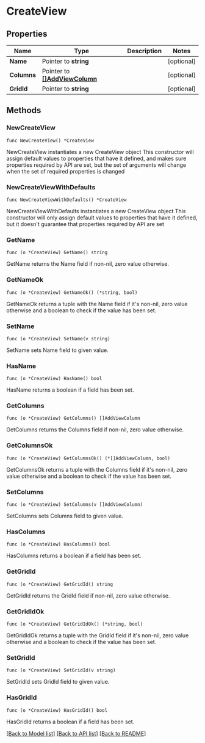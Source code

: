 # CreateView

## Properties

Name | Type | Description | Notes
------------ | ------------- | ------------- | -------------
**Name** | Pointer to **string** |  | [optional] 
**Columns** | Pointer to [**[]AddViewColumn**](AddViewColumn.md) |  | [optional] 
**GridId** | Pointer to **string** |  | [optional] 

## Methods

### NewCreateView

`func NewCreateView() *CreateView`

NewCreateView instantiates a new CreateView object
This constructor will assign default values to properties that have it defined,
and makes sure properties required by API are set, but the set of arguments
will change when the set of required properties is changed

### NewCreateViewWithDefaults

`func NewCreateViewWithDefaults() *CreateView`

NewCreateViewWithDefaults instantiates a new CreateView object
This constructor will only assign default values to properties that have it defined,
but it doesn't guarantee that properties required by API are set

### GetName

`func (o *CreateView) GetName() string`

GetName returns the Name field if non-nil, zero value otherwise.

### GetNameOk

`func (o *CreateView) GetNameOk() (*string, bool)`

GetNameOk returns a tuple with the Name field if it's non-nil, zero value otherwise
and a boolean to check if the value has been set.

### SetName

`func (o *CreateView) SetName(v string)`

SetName sets Name field to given value.

### HasName

`func (o *CreateView) HasName() bool`

HasName returns a boolean if a field has been set.

### GetColumns

`func (o *CreateView) GetColumns() []AddViewColumn`

GetColumns returns the Columns field if non-nil, zero value otherwise.

### GetColumnsOk

`func (o *CreateView) GetColumnsOk() (*[]AddViewColumn, bool)`

GetColumnsOk returns a tuple with the Columns field if it's non-nil, zero value otherwise
and a boolean to check if the value has been set.

### SetColumns

`func (o *CreateView) SetColumns(v []AddViewColumn)`

SetColumns sets Columns field to given value.

### HasColumns

`func (o *CreateView) HasColumns() bool`

HasColumns returns a boolean if a field has been set.

### GetGridId

`func (o *CreateView) GetGridId() string`

GetGridId returns the GridId field if non-nil, zero value otherwise.

### GetGridIdOk

`func (o *CreateView) GetGridIdOk() (*string, bool)`

GetGridIdOk returns a tuple with the GridId field if it's non-nil, zero value otherwise
and a boolean to check if the value has been set.

### SetGridId

`func (o *CreateView) SetGridId(v string)`

SetGridId sets GridId field to given value.

### HasGridId

`func (o *CreateView) HasGridId() bool`

HasGridId returns a boolean if a field has been set.


[[Back to Model list]](../README.md#documentation-for-models) [[Back to API list]](../README.md#documentation-for-api-endpoints) [[Back to README]](../README.md)


